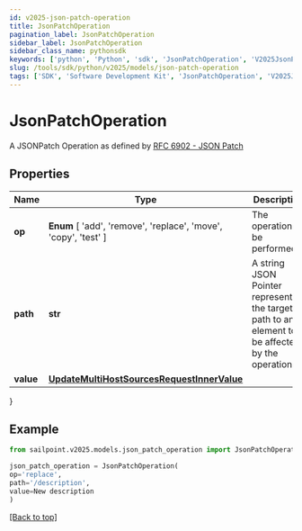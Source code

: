 ```yaml
---
id: v2025-json-patch-operation
title: JsonPatchOperation
pagination_label: JsonPatchOperation
sidebar_label: JsonPatchOperation
sidebar_class_name: pythonsdk
keywords: ['python', 'Python', 'sdk', 'JsonPatchOperation', 'V2025JsonPatchOperation'] 
slug: /tools/sdk/python/v2025/models/json-patch-operation
tags: ['SDK', 'Software Development Kit', 'JsonPatchOperation', 'V2025JsonPatchOperation']
---
```


# JsonPatchOperation

A JSONPatch Operation as defined by [RFC 6902 - JSON Patch](https://tools.ietf.org/html/rfc6902)

## Properties

Name | Type | Description | Notes
------------ | ------------- | ------------- | -------------
**op** |  **Enum** [  'add',    'remove',    'replace',    'move',    'copy',    'test' ] | The operation to be performed | [required]
**path** | **str** | A string JSON Pointer representing the target path to an element to be affected by the operation | [required]
**value** | [**UpdateMultiHostSourcesRequestInnerValue**](update-multi-host-sources-request-inner-value) |  | [optional] 
}

## Example

```python
from sailpoint.v2025.models.json_patch_operation import JsonPatchOperation

json_patch_operation = JsonPatchOperation(
op='replace',
path='/description',
value=New description
)

```
[[Back to top]](#) 

